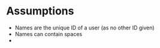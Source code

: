 # Assumptions

- Names are the unique ID of a user (as no other ID given)
- Names can contain spaces
- 